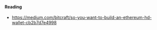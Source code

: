 

#### Reading
- https://medium.com/bitcraft/so-you-want-to-build-an-ethereum-hd-wallet-cb2b7d7e4998